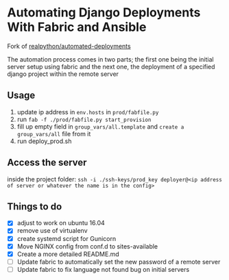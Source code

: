 Automating Django Deployments With Fabric and Ansible
=====================================================
Fork of [realpython/automated-deployments](realpython/automated-deployments)

The automation process comes in two parts; the first one being the initial server setup using fabric and the next one, the deployment of a specified django project within the remote server

Usage
-----
1. update ip address in `env.hosts` in `prod/fabfile.py`
2. run `fab -f ./prod/fabfile.py start_provision`
3. fill up empty field in `group_vars/all.template` and `create a group_vars/all` file from it
4. run deploy_prod.sh

Access the server
-----------------
inside the project folder: `ssh -i ./ssh-keys/prod_key deployer@<ip address of server or whatever the name is in the config>`

Things to do
------------
- [x] adjust to work on ubuntu 16.04
- [x] remove use of virtualenv
- [x] create systemd script for Gunicorn
- [x] Move NGINX config from conf.d to sites-available
- [x] Create a more detailed README.md
- [ ] Update fabric to automatically set the new password of a remote server
- [ ] Update fabric to fix language not found bug on initial servers
